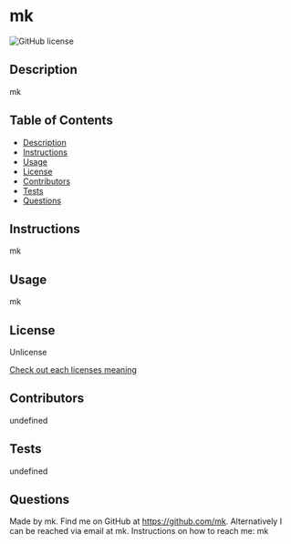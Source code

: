 
  # mk

  
  ![GitHub license](https://img.shields.io/badge/license-Unlicense-blue.svg)
  ## Description
  mk

  ## Table of Contents
  - [Description](#description)
  - [Instructions](#instructions)
  - [Usage](#usage)
  - [License](#license)
  - [Contributors](#contributors)
  - [Tests](#tests)
  - [Questions](#questions)

  ## Instructions 
  mk

  ## Usage
  mk

  ## License
  Unlicense 

 
  [Check out each licenses meaning](https://docs.github.com/en/github/creating-cloning-and-archiving-repositories/creating-a-repository-on-github/licensing-a-repository)

  ## Contributors
  undefined

  ## Tests
  undefined

  ## Questions
  Made by mk. Find me on GitHub at https://github.com/mk. Alternatively I can be reached via email at mk.
  Instructions on how to reach me: mk
